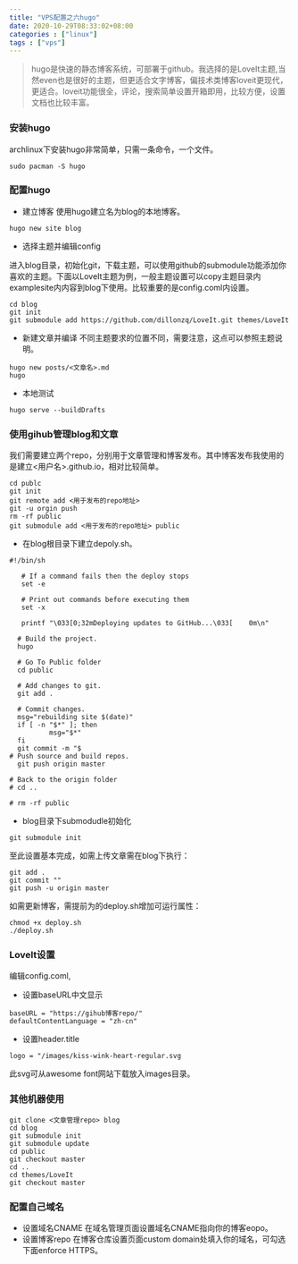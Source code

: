 ```yaml
---
title: "VPS配置之六hugo"
date: 2020-10-29T08:33:02+08:00
categories : ["linux"]
tags : ["vps"]
---
```

>hugo是快速的静态博客系统，可部署于github。我选择的是LoveIt主题,当然even也是很好的主题，但更适合文字博客，偏技术类博客loveit更现代，更适合。loveit功能很全，评论，搜索简单设置开箱即用，比较方便，设置文档也比较丰富。

### 安装hugo
archlinux下安装hugo非常简单，只需一条命令，一个文件。
```
sudo pacman -S hugo
```
### 配置hugo
* 建立博客
使用hugo建立名为blog的本地博客。
```
hugo new site blog
```
* 选择主题并编辑config

进入blog目录，初始化git，下载主题，可以使用github的submodule功能添加你喜欢的主题。下面以LoveIt主题为例，一般主题设置可以copy主题目录内 examplesite内内容到blog下使用。比较重要的是config.coml内设置。
```
cd blog
git init
git submodule add https://github.com/dillonzq/LoveIt.git themes/LoveIt
```
* 新建文章并编译
不同主题要求的位置不同，需要注意，这点可以参照主题说明。
```
hugo new posts/<文章名>.md
hugo
```
* 本地测试
```
hugo serve --buildDrafts
```
### 使用gihub管理blog和文章

我们需要建立两个repo，分别用于文章管理和博客发布。其中博客发布我使用的是建立<用户名>.github.io，相对比较简单。
```
cd publc
git init
git remote add <用于发布的repo地址>
git -u orgin push
rm -rf public
git submodule add <用于发布的repo地址> public
```

* 在blog根目录下建立depoly.sh。
```
#!/bin/sh
   
   # If a command fails then the deploy stops
   set -e
   
   # Print out commands before executing them
   set -x
   
   printf "\033[0;32mDeploying updates to GitHub...\033[    0m\n"
  
  # Build the project.
  hugo
  
  # Go To Public folder
  cd public
  
  # Add changes to git.
  git add .
  
  # Commit changes.
  msg="rebuilding site $(date)"
  if [ -n "$*" ]; then
          msg="$*"
  fi
  git commit -m "$
# Push source and build repos.
  git push origin master
   
# Back to the origin folder
# cd ..
 
# rm -rf public
``` 
* blog目录下submodudle初始化
```
git submodule init                                
```

至此设置基本完成，如需上传文章需在blog下执行：
```
git add .
git commit ""
git push -u origin master
```
如需更新博客，需提前为的deploy.sh增加可运行属性：
```
chmod +x deploy.sh
./deploy.sh
```
### LoveIt设置
编辑config.coml,

* 设置baseURL中文显示
```
baseURL = "https://gihub博客repo/"
defaultContentLanguage = "zh-cn"
```
* 设置header.title
```
logo = "/images/kiss-wink-heart-regular.svg
```
 此svg可从awesome font网站下载放入images目录。

### 其他机器使用
```
git clone <文章管理repo> blog
cd blog
git submodule init
git submodule update
cd public
git checkout master
cd ..
cd themes/LoveIt
git checkout master 
```
### 配置自己域名
* 设置域名CNAME
在域名管理页面设置域名CNAME指向你的博客eopo。
* 设置博客repo
在博客仓库设置页面custom domain处填入你的域名，可勾选下面enforce HTTPS。
